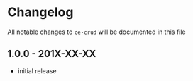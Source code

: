 # Changelog

All notable changes to `ce-crud` will be documented in this file

## 1.0.0 - 201X-XX-XX

- initial release

